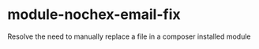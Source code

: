 # module-nochex-email-fix
Resolve the need to manually replace a file in a composer installed module
